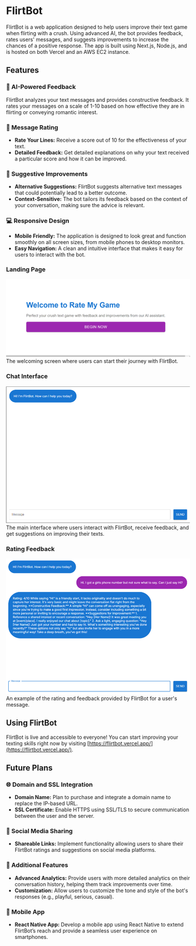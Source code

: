 # FlirtBot

FlirtBot is a web application designed to help users improve their text game when flirting with a crush. Using advanced AI, the bot provides feedback, rates users' messages, and suggests improvements to increase the chances of a positive response. The app is built using Next.js, Node.js, and is hosted on both Vercel and an AWS EC2 instance.

## Features

### 🧠 AI-Powered Feedback
FlirtBot analyzes your text messages and provides constructive feedback. It rates your messages on a scale of 1-10 based on how effective they are in flirting or conveying romantic interest.

### 💬 Message Rating
- **Rate Your Lines:** Receive a score out of 10 for the effectiveness of your text.
- **Detailed Feedback:** Get detailed explanations on why your text received a particular score and how it can be improved.

### 🔄 Suggestive Improvements
- **Alternative Suggestions:** FlirtBot suggests alternative text messages that could potentially lead to a better outcome.
- **Context-Sensitive:** The bot tailors its feedback based on the context of your conversation, making sure the advice is relevant.

### 💻 Responsive Design
- **Mobile Friendly:** The application is designed to look great and function smoothly on all screen sizes, from mobile phones to desktop monitors.
- **Easy Navigation:** A clean and intuitive interface that makes it easy for users to interact with the bot.


### **Landing Page**
![Landing Page](landing-page.png)
The welcoming screen where users can start their journey with FlirtBot.

### **Chat Interface**
![Chat Interface](chat-interface.png)
The main interface where users interact with FlirtBot, receive feedback, and get suggestions on improving their texts.

### **Rating Feedback**
![Rating Feedback](rating-feedback.png)
An example of the rating and feedback provided by FlirtBot for a user's message.

## Using FlirtBot

FlirtBot is live and accessible to everyone! You can start improving your texting skills right now by visiting [https://flirtbot.vercel.app/](https://flirtbot.vercel.app/).

## Future Plans

### 🌐 Domain and SSL Integration
- **Domain Name:** Plan to purchase and integrate a domain name to replace the IP-based URL.
- **SSL Certificate:** Enable HTTPS using SSL/TLS to secure communication between the user and the server.

### 🔗 Social Media Sharing
- **Shareable Links:** Implement functionality allowing users to share their FlirtBot ratings and suggestions on social media platforms.

### 🧩 Additional Features
- **Advanced Analytics:** Provide users with more detailed analytics on their conversation history, helping them track improvements over time.
- **Customization:** Allow users to customize the tone and style of the bot's responses (e.g., playful, serious, casual).

### 📱 Mobile App
- **React Native App:** Develop a mobile app using React Native to extend FlirtBot’s reach and provide a seamless user experience on smartphones.
